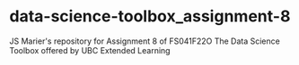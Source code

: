 # data-science-toolbox_assignment-8
JS Marier's repository for Assignment 8 of FS041F22O The Data Science Toolbox offered by UBC Extended Learning
